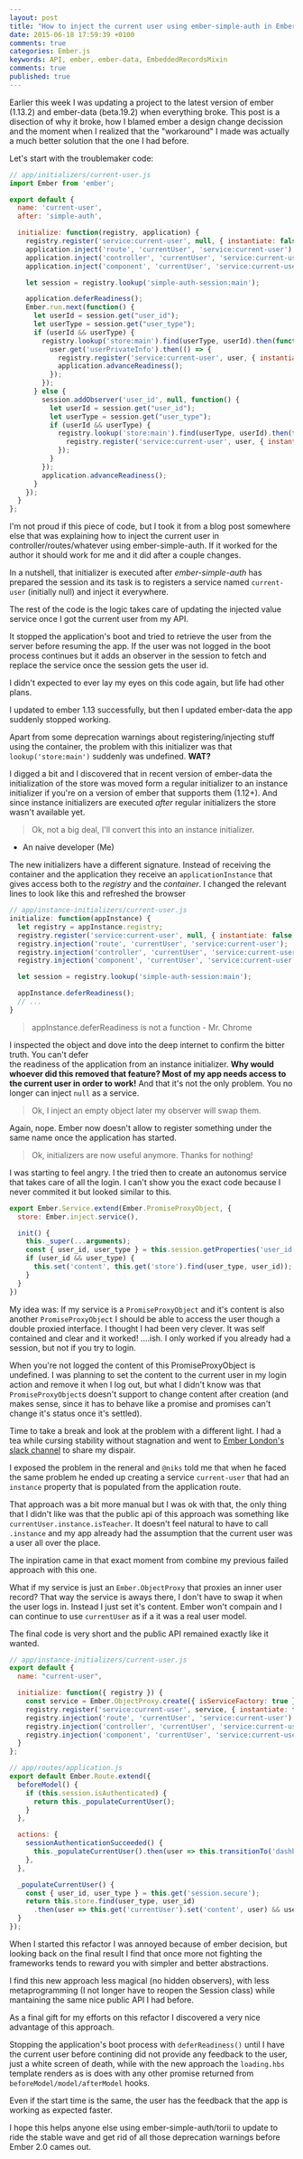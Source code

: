 ```yaml
---
layout: post
title: "How to inject the current user using ember-simple-auth in Ember 2.0"
date: 2015-06-18 17:59:39 +0100
comments: true
categories: Ember.js
keywords: API, ember, ember-data, EmbeddedRecordsMixin
comments: true
published: true
---
```


Earlier this week I was updating a project to the latest version of ember (1.13.2)
and ember-data (beta.19.2) when everything broke.
This post is a disection of why it broke, how I blamed ember a design change decission and the moment when
I realized that the "workaround" I made was actually a much better solution that the one I had before.

<!-- more -->

Let's start with the troublemaker code:

```js
// app/initializers/current-user.js
import Ember from 'ember';

export default {
  name: 'current-user',
  after: 'simple-auth',

  initialize: function(registry, application) {
    registry.register('service:current-user', null, { instantiate: false, singleton: true });
    application.inject('route', 'currentUser', 'service:current-user');
    application.inject('controller', 'currentUser', 'service:current-user');
    application.inject('component', 'currentUser', 'service:current-user');

    let session = registry.lookup('simple-auth-session:main');

    application.deferReadiness();
    Ember.run.next(function() {
      let userId = session.get("user_id");
      let userType = session.get("user_type");
      if (userId && userType) {
        registry.lookup('store:main').find(userType, userId).then(function(user) {
          user.get('userPrivateInfo').then(() => {
            registry.register('service:current-user', user, { instantiate: false, singleton: true });
            application.advanceReadiness();
          });
        });
      } else {
        session.addObserver('user_id', null, function() {
          let userId = session.get("user_id");
          let userType = session.get("user_type");
          if (userId && userType) {
            registry.lookup('store:main').find(userType, userId).then(function(user) {
              registry.register('service:current-user', user, { instantiate: false, singleton: true });
            });
          }
        });
        application.advanceReadiness();
      }
    });
  }
};
```

I'm not proud if this piece of code, but I took it from a blog post somewhere else that was
explaining how to inject the current user in controller/routes/whatever using ember-simple-auth.
If it worked for the author it should work for me and it did after a couple changes.

In a nutshell, that initializer is executed after _ember-simple-auth_ has prepared the session and
its task is to registers a service named `current-user` (initially null) and inject it everywhere.

The rest of the code is the logic takes care of updating the injected value service once I got the current user
from my API.

It stopped the application's boot and tried to retrieve the user from the server before resuming
the app. If the user was not logged in the boot process continues but it adds an observer in the session
to fetch and replace the service once the session gets the user id.

I didn't expected to ever lay my eyes on this code again, but life had other plans.

I updated to ember 1.13 successfully, but then I updated ember-data the app suddenly stopped working.

Apart from some deprecation warnings about registering/injecting stuff using the container, the
problem with this initializer was that `lookup('store:main')` suddenly was undefined. **WAT?**

I digged a bit and I discovered that in recent version of ember-data the initialization of the store
was moved form a regular initializer to an instance initializer if you're on a version of ember that
supports them (1.12+). And since instance initializers are executed *after* regular initializers the
store wasn't available yet.

> Ok, not a big deal, I'll convert this into an instance initializer.
- An naive developer (Me)

The new initializers have a different signature. Instead of receiving the container and the application
they receive an `applicationInstance` that gives access both to the _registry_ and the _container_. I
changed the relevant lines to look like this and refreshed the browser

```js
// app/instance-initializers/current-user.js
initialize: function(appInstance) {
  let registry = appInstance.registry;
  registry.register('service:current-user', null, { instantiate: false, singleton: true });
  registry.injection('route', 'currentUser', 'service:current-user');
  registry.injection('controller', 'currentUser', 'service:current-user');
  registry.injection('component', 'currentUser', 'service:current-user');

  let session = registry.lookup('simple-auth-session:main');

  appInstance.deferReadiness();
  // ...
}
```

> appInstance.deferReadiness is not a function - Mr. Chrome

I inspected the object and dove into the deep internet to confirm the bitter truth. You can't defer \
the readiness of the application from an instance initializer.
**Why would whoever did this removed that feature? Most of my app needs access to the current user in order to work!**
And that it's not the only problem. You no longer can inject `null` as a service.

> Ok, I inject an empty object later my observer will swap them.

Again, nope. Ember now doesn't allow to register something under the same name once the application
has started.

> Ok, initializers are now useful anymore. Thanks for nothing!

I was starting to feel angry. I the tried then to create an autonomus service that takes care of all
the login. I can't show you the exact code because I never commited it but looked similar to this.

```js
export Ember.Service.extend(Ember.PromiseProxyObject, {
  store: Ember.inject.service(),

  init() {
    this._super(...arguments);
    const { user_id, user_type } = this.session.getProperties('user_id', 'user_type');
    if (user_id && user_type) {
      this.set('content', this.get('store').find(user_type, user_id));
    }
  }
})
```

My idea was: If my service is a `PromiseProxyObject` and it's content is also another `PromiseProxyObject`
I should be able to access the user though a double proxied interface.
I thought I had been very clever. It was self contained and clear and it worked! ....ish.
I only worked if you already had a session, but not if you try to login.

When you're not logged the content of this PromiseProxyObject is undefined. I was planning to set
the content to the current user in my login action and remove it when I log out, but what I didn't
know was that `PromiseProxyObject`s doesn't support to change content after creation (and makes
sense, since it has to behave like a promise and promises can't change it's status once it's settled).

Time to take a break and look at the problem with a different light. I had a tea while cursing
stability without stagnation and went to [Ember London's slack channel](https://emberlondon.slack.com) to share my dispair.

I exposed the problem in the reneral and `@niks` told me that when he faced the same problem he
ended up creating a service `current-user` that had an `instance` property that is populated from
the application route.

That approach was a bit more manual but I was ok with that, the only thing that I didn't like was that
the public api of this approach was something like `currentUser.instance.isTeacher`. It doesn't feel
natural to have to call `.instance` and my app already had the assumption that the current user was a user
all over the place.

The inpiration came in that exact moment from combine my previous failed approach with this one.

What if my service is just an `Ember.ObjectProxy` that proxies an inner user record? That way
the service is aways there, I don't have to swap it when the user logs in. Instead I just set it's
content. Ember won't compain and I can continue to use `currentUser` as if a it was a real user model.

The final code is very short and the public API remained exactly like it wanted.


```js
// app/instance-initializers/current-user.js
export default {
  name: "current-user",

  initialize: function({ registry }) {
    const service = Ember.ObjectProxy.create({ isServiceFactory: true });
    registry.register('service:current-user', service, { instantiate: false, singleton: true });
    registry.injection('route', 'currentUser', 'service:current-user');
    registry.injection('controller', 'currentUser', 'service:current-user');
    registry.injection('component', 'currentUser', 'service:current-user');
  }
};

// app/routes/application.js
export default Ember.Route.extend({
  beforeModel() {
    if (this.session.isAuthenticated) {
      return this._populateCurrentUser();
    }
  },

  actions: {
    sessionAuthenticationSucceeded() {
      this._populateCurrentUser().then(user => this.transitionTo('dashboard');
    },
  },

  _populateCurrentUser() {
    const { user_id, user_type } = this.get('session.secure');
    return this.store.find(user_type, user_id)
      .then(user => this.get('currentUser').set('content', user) && user);
  }
});
```

When I started this refactor I was annoyed because of ember decision, but looking back on the final
result I find that once more not fighting the frameworks tends to reward you with simpler and better
abstractions.

I find this new approach less magical (no hidden observers), with less metaprogramming (I not longer
have to reopen the Session class) while mantaining the same nice public API I had before.

As a final gift for my efforts on this refactor I discovered a very nice advantage of this approach.

Stopping the application's boot process with `deferReadiness()` until I have the current user before
contining did not provide any feedback to the user, just a white screen of death, while with the new
approach the `loading.hbs` template renders as is does with any other promise returned from
`beforeModel/model/afterModel` hooks.

Even if the start time is the same, the user has the feedback that the app is working as expected faster.

I hope this helps anyone else using ember-simple-auth/torii to update to ride the stable wave and get
rid of all those deprecation warnings before Ember 2.0 cames out.